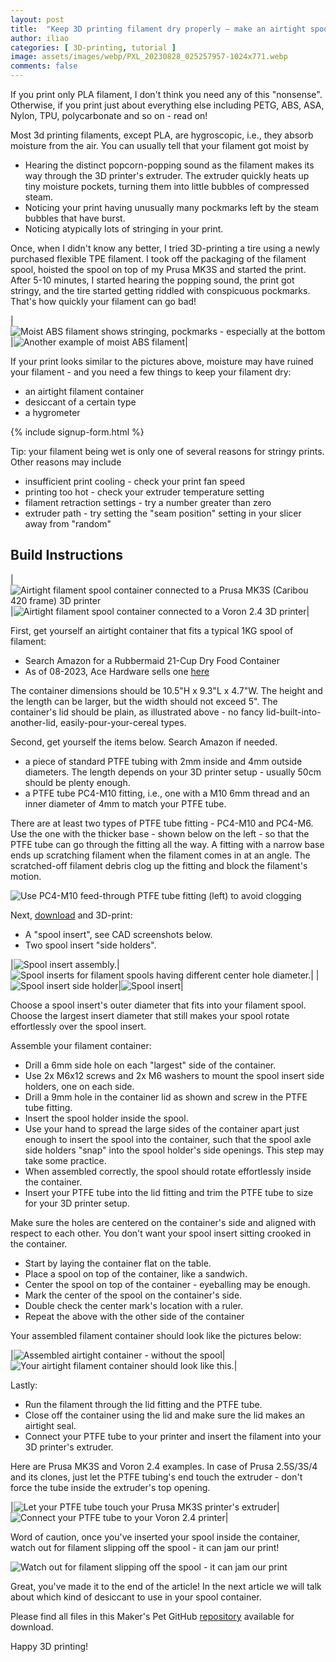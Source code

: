 ```yaml
---
layout: post
title:  "Keep 3D printing filament dry properly – make an airtight spool container"
author: iliao
categories: [ 3D-printing, tutorial ]
image: assets/images/webp/PXL_20230828_025257957-1024x771.webp
comments: false
---
```

If you print only PLA filament, I don't think you need any of this "nonsense". Otherwise, if you print just about everything else including PETG, ABS, ASA, Nylon, TPU, polycarbonate and so on - read on!

Most 3d printing filaments, except PLA, are hygroscopic, i.e., they absorb moisture from the air. You can usually tell that your filament got moist by

- Hearing the distinct popcorn-popping sound as the filament makes its way through the 3D printer's extruder. The extruder quickly heats up tiny moisture pockets, turning them into little bubbles of compressed steam.
- Noticing your print having unusually many pockmarks left by the steam bubbles that have burst.
- Noticing atypically lots of stringing in your print.

Once, when I didn't know any better, I tried 3D-printing a tire using a newly purchased flexible TPE filament. I took off the packaging of the filament spool, hoisted the spool on top of my Prusa MK3S and started the print. After 5-10 minutes, I started hearing the popping sound, the print got stringy, and the tire started getting riddled with conspicuous pockmarks. That's how quickly your filament can go bad!

|![Moist ABS filament shows stringing, pockmarks - especially at the bottom](/assets/images/webp/stringing-1.webp)|![Another example of moist ABS filament](/assets/images/webp/stringing-1.webp)|

If your print looks similar to the pictures above, moisture may have ruined your filament - and you need a few things to keep your filament dry:

- an airtight filament container
- desiccant of a certain type
- a hygrometer

{% include signup-form.html %}

Tip: your filament being wet is only one of several reasons for stringy prints. Other reasons may include

- insufficient print cooling - check your print fan speed
- printing too hot - check your extruder temperature setting
- filament retraction settings - try a number greater than zero
- extruder path - try setting the "seam position" setting in your slicer away from "random"

## Build Instructions

|![Airtight filament spool container connected to a Prusa MK3S (Caribou 420 frame) 3D printer](/assets/images/webp/PXL_20230828_025257957-1024x771.webp)|![Airtight filament spool container connected to a Voron 2.4 3D printer](/assets/images/webp/PXL_20230222_235706238-771x1024.webp)|

First, get yourself an airtight container that fits a typical 1KG spool of filament:

- Search Amazon for a Rubbermaid 21-Cup Dry Food Container
- As of 08-2023, Ace Hardware sells one [here](https://www.acehardware.com/departments/home-and-decor/kitchen-utensils-and-gadgets/food-storage/6192892)

The container dimensions should be 10.5"H x 9.3"L x 4.7"W.  The height and the length can be larger, but the width should not exceed 5". The container's lid should be plain, as illustrated above - no fancy lid-built-into-another-lid, easily-pour-your-cereal types.

Second, get yourself the items below. Search Amazon if needed.

- a piece of standard PTFE tubing with 2mm inside and 4mm outside diameters. The length depends on your 3D printer setup - usually 50cm should be plenty enough.
- a PTFE tube PC4-M10 fitting, i.e., one with a M10 6mm thread and an inner diameter of 4mm to match your PTFE tube.

There are at least two types of PTFE tube fitting - PC4-M10 and PC4-M6. Use the one with the thicker base - shown below on the left - so that the PTFE tube can go through the fitting all the way. A fitting with a narrow base ends up scratching filament when the filament comes in at an angle. The scratched-off filament debris clog up the fitting and block the filament's motion.

![Use PC4-M10 feed-through PTFE tube fitting (left) to avoid clogging](/assets/images/webp/PXL_20230828_025111877_cropped-1024x756.webp)

Next, [download](https://github.com/makerspet/filament_spool_holder/) and 3D-print:

- A "spool insert", see CAD screenshots below.
- Two spool insert "side holders".

|![Spool insert assembly.](/assets/images/webp/spool-holder-assembly-1024x576.webp)|![Spool inserts for filament spools having different center hole diameter.](/assets/images/webp/PXL_20230905_004921284-1024x771.webp)|
|![Spool insert side holder](/assets/images/webp/spool-holder-axle-1024x576.webp)|![Spool insert](/assets/images/webp/spool-insert-1024x576.webp)|

Choose a spool insert's outer diameter that fits into your filament spool. Choose the largest insert diameter that still makes your spool rotate effortlessly over the spool insert. 

Assemble your filament container:

- Drill a 6mm side hole on each "largest" side of the container.
- Use 2x M6x12 screws and 2x M6 washers to mount the spool insert side holders, one on each side.
- Drill a 9mm hole in the container lid as shown and screw in the PTFE tube fitting.
- Insert the spool holder inside the spool.
- Use your hand to spread the large sides of the container apart just enough to insert the spool into the container, such that the spool axle side holders "snap" into the spool holder's side openings. This step may take some practice.
- When assembled correctly, the spool should rotate effortlessly inside the container.
- Insert your PTFE tube into the lid fitting and trim the PTFE tube to size for your 3D printer setup.

Make sure the holes are centered on the container's side and aligned with respect to each other. You don't want your spool insert sitting crooked in the container.

- Start by laying the container flat on the table.
- Place a spool on top of the container, like a sandwich.
- Center the spool on top of the container - eyeballing may be enough.
- Mark the center of the spool on the container's side.
- Double check the center mark's location with a ruler.
- Repeat the above with the other side of the container

Your assembled filament container should look like the pictures below:

|![Assembled airtight container - without the spool](/assets/images/webp/PXL_20230827_211419899_cropped-1024x894.webp)|![Your airtight filament container should look like this.](/assets/images/webp/PXL_20230827_211120454-771x1024.webp)|

Lastly:

- Run the filament through the lid fitting and the PTFE tube.
- Close off the container using the lid and make sure the lid makes an airtight seal.
- Connect your PTFE tube to your printer and insert the filament into your 3D printer's extruder.

Here are Prusa MK3S and Voron 2.4 examples. In case of Prusa 2.5S/3S/4 and its clones, just let the PTFE tubing's end touch the extruder - don't force the tube inside the extruder's top opening.

|![Let your PTFE tube touch your Prusa MK3S printer's extruder](/assets/images/webp/PXL_20230827_212045194-771x1024.webp)|![Connect your PTFE tube to your Voron 2.4 printer](/assets/images/webp/PXL_20230222_235726106-771x1024.webp)|

<p></p>
Word of caution, once you've inserted your spool inside the container, watch out for filament slipping off the spool - it can jam our print!

![Watch out for filament slipping off the spool - it can jam our print](/assets/images/webp/PXL_20230828_025724476-771x1024.webp)

Great, you've made it to the end of the article! In the next article we will talk about which kind of desiccant to use in your spool container.

Please find all files in this Maker's Pet GitHub [repository](https://github.com/makerspet/filament_spool_holder/) available for download.

Happy 3D printing!
